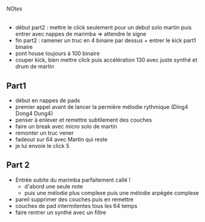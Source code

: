 
###### NOtes

- début part2 : mettre le click seulement pour un debut solo martin puis entrer avec nappes de marimba => attendre le signe
- fin part2 : ramener un truc en 4 binaire par dessus + entrer le kick part1 binaire
- pont house toujours à 100 binaire
- couper kick, bien mettre click puis accélération 130 avec juste synthé et drum de martin


## Part1

- début en nappes de pads
- premier appel avant de lancer la permière mélodie rythmique (Ding4 Dong4 Dung4)
- penser à enlever et remettre subtilement des couches
- faire un break avec micro solo de martin
- remonter un truc vener
- fadeout sur 64 avec Martin qui reste
- je lui envoie le click 5

## Part 2

- Entrée subite du marimba parfaitement callé !
    - d'abord une seule note
    - puis une mélodie plus complexe puis une mélodie arpégée complexe
- pareil supprimer des couches puis en remettre
- couches de pad intermitentes tous les 64 temps
- faire rentrer un synthé avec un filtre
